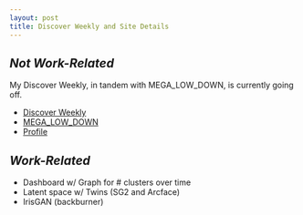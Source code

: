 ```yaml
---
layout: post
title: Discover Weekly and Site Details
---
```


## *Not Work-Related*

My Discover Weekly, in tandem with MEGA\_LOW\_DOWN, is currently going off.
* [Discover Weekly](https://open.spotify.com/playlist/37i9dQZEVXcDpXwuZCXm13?si=GxkazwMDQsufDlXf6XXT6g)
* [MEGA\_LOW\_DOWN](https://open.spotify.com/playlist/7hhiK2Wlu3hlwv6z6HEKfT?si=8M7eCse2QjWK3PPL5Z0ysA)
* [Profile](https://open.spotify.com/user/ptins?si=J9eCF6SUQ4mdr1PRG4DN2w)

## *Work-Related*
* Dashboard w/ Graph for # clusters over time
* Latent space w/ Twins (SG2 and Arcface)
* IrisGAN (backburner)


